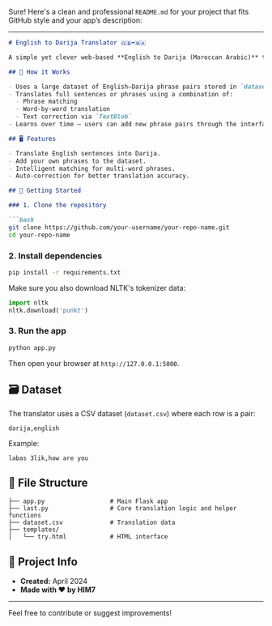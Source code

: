 Sure! Here's a clean and professional `README.md` for your project that fits GitHub style and your app’s description:

---

```markdown
# English to Darija Translator 🇬🇧➡️🇲🇦

A simple yet clever web-based **English to Darija (Moroccan Arabic)** translator built with Flask.

## 🧠 How it Works

- Uses a large dataset of English–Darija phrase pairs stored in `dataset.csv`.
- Translates full sentences or phrases using a combination of:
  - Phrase matching
  - Word-by-word translation
  - Text correction via `TextBlob`
- Learns over time — users can add new phrase pairs through the interface.

## 🖥️ Features

- Translate English sentences into Darija.
- Add your own phrases to the dataset.
- Intelligent matching for multi-word phrases.
- Auto-correction for better translation accuracy.

## 🚀 Getting Started

### 1. Clone the repository

```bash
git clone https://github.com/your-username/your-repo-name.git
cd your-repo-name
```

### 2. Install dependencies

```bash
pip install -r requirements.txt
```

Make sure you also download NLTK's tokenizer data:

```python
import nltk
nltk.download('punkt')
```

### 3. Run the app

```bash
python app.py
```

Then open your browser at `http://127.0.0.1:5000`.

## 🗃️ Dataset

The translator uses a CSV dataset (`dataset.csv`) where each row is a pair:
```
darija,english
```
Example:
```
labas 3lik,how are you
```

## 📁 File Structure

```
├── app.py                  # Main Flask app
├── last.py                 # Core translation logic and helper functions
├── dataset.csv             # Translation data
├── templates/
│   └── try.html            # HTML interface
```

## 📅 Project Info

- **Created:** April 2024
- **Made with ❤️ by HIM7**

---

Feel free to contribute or suggest improvements!
```
